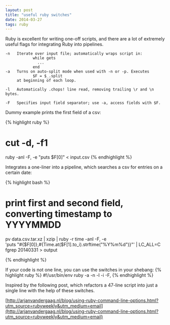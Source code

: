 ```yaml
---
layout: post
title: "useful ruby switches"
date: 2014-03-27
tags: ruby
---
```


Ruby is excellent for writing one-off scripts, and there are a lot of extremely useful flags for integrating Ruby into pipelines.

```
-n   Iterate over input file; automatically wraps script in:
            while gets
              ...
            end
-a   Turns on auto-split mode when used with -n or -p. Executes 
            $F = $_.split
     at beginning of each loop.

-l   Automatically .chops! line read, removing trailing \r and \n bytes.

-F   Specifies input field separator; use -a, access fields with $F.
```

Dummy example prints the first field of a csv:

{% highlight ruby %}
# cut -d, -f1
ruby -anl -F, -e "puts $F[0]" < input.csv
{% endhighlight %}


Integrates a one-liner into a pipeline, which searches a csv for entries on a certain date:

{% highlight bash %}
# print first and second field, converting timestamp to YYYYMMDD
pv data.csv.tar.xz | xzip |
ruby -r time -anl -F, -e \
'puts "#{$F[0]},#{Time.at($F[1].to_i).strftime("%Y%m%d")}"' |
LC_ALL=C fgrep 20140331 > output

{% endhighlight %}

If your code is not one line, you can use the switches in your shebang:
{% highlight ruby %}
#!/usr/bin/env ruby -a -n -l -i -F,
{% endhighlight %}

Inspired by the following post, which refactors a 47-line script into just a single line with the help of these switches.

[http://arjanvandergaag.nl/blog/using-ruby-command-line-options.html?utm_source=rubyweekly&utm_medium=email](http://arjanvandergaag.nl/blog/using-ruby-command-line-options.html?utm_source=rubyweekly&utm_medium=email)
